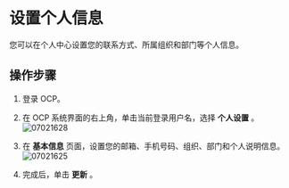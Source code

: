 设置个人信息
===========================

您可以在个人中心设置您的联系方式、所属组织和部门等个人信息。

操作步骤
-------------------------

1. 登录 OCP。

2. 在 OCP 系统界面的右上角，单击当前登录用户名，选择 **个人设置** 。
   ![07021628](https://help-static-aliyun-doc.aliyuncs.com/assets/img/zh-CN/8993455261/p291078.png)

3. 在 **基本信息** 页面，设置您的邮箱、手机号码、组织、部门和个人说明信息。
   ![07021625](https://help-static-aliyun-doc.aliyuncs.com/assets/img/zh-CN/8993455261/p291075.png)

4. 完成后，单击 **更新** 。
